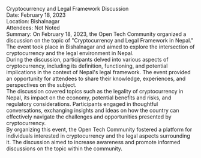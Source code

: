Cryptocurrency and Legal Framework Discussion  
Date: February 18, 2023  
Location: Bishalnagar  
Attendees: Not Noted  
Summary: On February 18, 2023, the Open Tech Community organized a discussion
on the topic of "Cryptocurrency and Legal Framework in Nepal." The event took
place in Bishalnagar and aimed to explore the intersection of cryptocurrency
and the legal environment in Nepal.  
During the discussion, participants delved into various aspects of
cryptocurrency, including its definition, functioning, and potential
implications in the context of Nepal's legal framework. The event provided an
opportunity for attendees to share their knowledge, experiences, and
perspectives on the subject.  
The discussion covered topics such as the legality of cryptocurrency in Nepal,
its impact on the economy, potential benefits and risks, and regulatory
considerations. Participants engaged in thoughtful conversations, exchanging
insights and ideas on how the country can effectively navigate the challenges
and opportunities presented by cryptocurrency.  
By organizing this event, the Open Tech Community fostered a platform for
individuals interested in cryptocurrency and the legal aspects surrounding it.
The discussion aimed to increase awareness and promote informed discussions on
the topic within the community.

